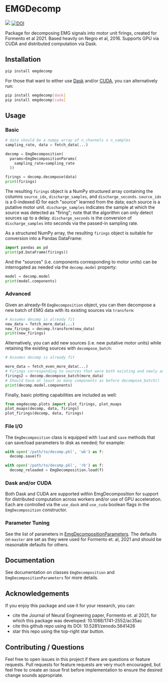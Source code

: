 # EMGDecomp

![](https://img.shields.io/pypi/v/emgdecomp) [![DOI](https://zenodo.org/badge/423892522.svg)](https://zenodo.org/badge/latestdoi/423892522)

Package for decomposing EMG signals into motor unit firings, created for Formento et al 2021. Based heavily on Negro et al, 2016. Supports GPU via CUDA and distributed computation via Dask.


## Installation

```bash
pip install emgdecomp
```

For those that want to either use [Dask](https://dask.org/) and/or [CUDA](https://cupy.dev/), you can alternatively run:

```bash
pip install emgdecomp[dask]
pip install emgdecomp[cuda]
```

## Usage

### Basic

```python
# data should be a numpy array of n_channels x n_samples
sampling_rate, data = fetch_data(...)

decomp = EmgDecomposition(
  params=EmgDecompositionParams(
    sampling_rate=sampling_rate
  ))

firings = decomp.decompose(data)
print(firings)
```

The resulting `firings` object is a NumPy structured array containing the columns `source_idx`, `discharge_samples`, and `discharge_seconds`. `source_idx` is a 0-indexed ID for each "source" learned from the data; each source is a putative motor unit. `discharge_samples` indicates the sample at which the source was detected as "firing"; note that the algorithm can only detect sources up to a delay. `discharge_seconds` is the conversion of `discharge_samples` into seconds via the passed-in sampling rate.

As a structured NumPy array, the resulting `firings` object is suitable for conversion into a Pandas DataFrame:

```python
import pandas as pd
print(pd.DataFrame(firings))
```

And the "sources" (i.e. components corresponding to motor units) can be interrogated as needed via the `decomp.model` property:

```python
model = decomp.model
print(model.components)
```

### Advanced

Given an already-fit `EmgDecomposition` object, you can then decompose a new batch of EMG data with its existing sources via `transform`:

```python
# Assumes decomp is already fit
new_data = fetch_more_data(...)
new_firings = decomp.transform(new_data)
print(new_firings)
```

Alternatively, you can add new sources (i.e. new putative motor units) while retaining the existing sources with `decompose_batch`:

```python
# Assumes decomp is already fit

more_data = fetch_even_more_data(...)
# Firings corresponding to sources that were both existing and newly added
firings2 = decomp.decompose_batch(more_data)
# Should have at least as many components as before decompose_batch()
print(decomp.model.components)
```

Finally, basic plotting capabilities are included as well:

```python
from emgdecomp.plots import plot_firings, plot_muaps
plot_muaps(decomp, data, firings)
plot_firings(decomp, data, firings)
```

### File I/O
The `EmgDecomposition` class is equipped with `load` and `save` methods that can save/load parameters to disk as needed; for example:

```python
with open('/path/to/decomp.pkl', 'wb') as f:
  decomp.save(f)

with open('/path/to/decomp.pkl', 'rb') as f:
  decomp_reloaded = EmgDecomposition.load(f)
```

### Dask and/or CUDA
Both Dask and CUDA are supported within EmgDecomposition for support for distributed computation across workers and/or use of GPU acceleration. Each are controlled via the `use_dask` and `use_cuda` boolean flags in the `EmgDecomposition` constructor.

### Parameter Tuning

See the list of parameters in [EmgDecompositionParameters](https://github.com/carmenalab/emgdecomp/blob/master/emgdecomp/parameters.py). The defaults on `master` are set as they were used for Formento et. al, 2021 and should be reasonable defaults for others.

## Documentation
See documentation on classes `EmgDecomposition` and `EmgDecompositionParameters` for more details.

## Acknowledgements
If you enjoy this package and use it for your research, you can:

- cite the Journal of Neural Engineering paper, Formento et. al 2021, for which this package was developed: 10.1088/1741-2552/ac35ac
- cite this github repo using its DOI: 10.5281/zenodo.5641426
- star this repo using the top-right star button.

## Contributing / Questions

Feel free to open issues in this project if there are questions or feature requests. Pull requests for feature requests are very much encouraged, but feel free to create an issue first before implementation to ensure the desired change sounds appropriate.

